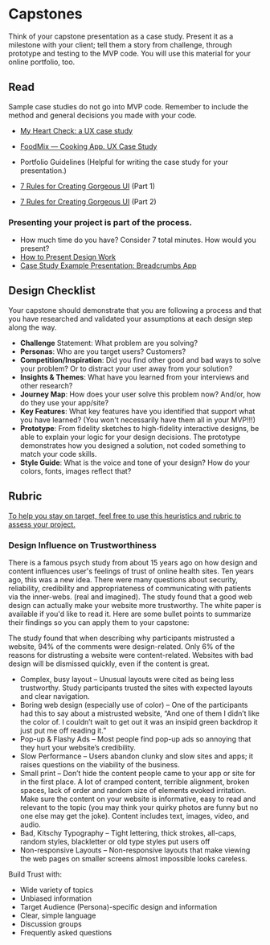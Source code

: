 # Capstones
Think of your capstone presentation as a case study. Present it as a milestone with your client; tell them a story from challenge, through prototype and testing to the MVP code. You will use this material for your online portfolio, too.

## Read
Sample case studies do not go into MVP code. Remember to include the method and general decisions you made with your code.

* [My Heart Check: a UX case study](https://uxplanet.org/my-heart-check-a-ux-case-study-7f5723a7d5b5)
* [FoodMix — Cooking App. UX Case Study](https://uxplanet.org/foodmix-cooking-app-ux-case-study-d046c1f5896b)
* Portfolio Guidelines (Helpful for writing the case study for your presentation.)

* [7 Rules for Creating Gorgeous UI](https://medium.com/@erikdkennedy/7-rules-for-creating-gorgeous-ui-part-1-559d4e805cda) (Part 1)
* [7 Rules for Creating Gorgeous UI](https://medium.com/@erikdkennedy/7-rules-for-creating-gorgeous-ui-part-2-430de537ba96) (Part 2)

### Presenting your project is part of the process.
* How much time do you have? Consider 7 total minutes. How would you present?
* [How to Present Design Work](https://www.invisionapp.com/inside-design/how-to-present-design-work/)
* [Case Study Example Presentation: Breadcrumbs App](https://drive.google.com/drive/u/1/folders/0BzZTh8RNmGadWm8zTHB1U3BvU2c)

## Design Checklist
Your capstone should demonstrate that you are following a process and that you have researched and validated your assumptions at each design step along the way.

* **Challenge** Statement: What problem are you solving?
* **Personas**: Who are you target users? Customers?
* **Competition/Inspiration**: Did you find other good and bad ways to solve your problem? Or to distract your user away from your solution?
* **Insights & Themes**: What have you learned from your interviews and other research?
* **Journey Map**: How does your user solve this problem now? And/or, how do they use your app/site?
* **Key Features**: What key features have you identified that support what you have learned? (You won't necessarily have them all in your MVP!!!)
* **Prototype**: From fidelity sketches to high-fidelity interactive designs, be able to explain your logic for your design decisions. The prototype demonstrates how you designed a solution, not coded something to match your code skills.
* **Style Guide**: What is the voice and tone of your design? How do your colors, fonts, images reflect that?

## Rubric
[To help you stay on target, feel free to use this heuristics and rubric to assess your project.](https://docs.google.com/spreadsheets/d/18lColHNh2MsKPmvC1dDGzscF-XpUjQobddY1oCqbw4g/edit?usp=sharing)

### Design Influence on Trustworthiness

There is a famous psych study from about 15 years ago on how design and content influences user's feelings of trust of online health sites. Ten years ago, this was a new idea. There were many questions about security, reliability, credibility and appropriateness of communicating with patients via the inner-webs. (real and imagined). The study found that a good web design can actually make your website more trustworthy. The white paper is available if you'd like to read it. Here are some bullet points to summarize their findings so you can apply them to your capstone:

The study found that when describing why participants mistrusted a website, 94% of the comments were design-related. Only 6% of the reasons for distrusting a website were content-related. Websites with bad design will be dismissed quickly, even if the content is great.

* Complex, busy layout – Unusual layouts were cited as being less trustworthy. Study participants trusted the sites with expected layouts and clear navigation.
* Boring web design (especially use of color) – One of the participants had this to say about a mistrusted website, “And one of them I didn’t like the color of. I couldn’t wait to get out it was an insipid green backdrop it just put me off reading it.”
* Pop-up & Flashy Ads – Most people find pop-up ads so annoying that they hurt your website’s credibility.
* Slow Performance – Users abandon clunky and slow sites and apps; it raises questions on the viability of the business.
* Small print – Don’t hide the content people came to your app or site for in the first place. A lot of cramped content, terrible alignment, broken spaces, lack of order and random size of elements evoked irritation. Make sure the content on your website is informative, easy to read and relevant to the topic (you may think your quirky photos are funny but no one else may get the joke). Content includes text, images, video, and audio.
* Bad, Kitschy Typography – Tight lettering, thick strokes, all-caps, random styles, blackletter or old type styles put users off
* Non-responsive Layouts – Non-responsive layouts that make viewing the web pages on smaller screens almost impossible looks careless.

Build Trust with:
* Wide variety of topics
* Unbiased information
* Target Audience (Persona)-specific design and information
* Clear, simple language
* Discussion groups
* Frequently asked questions

